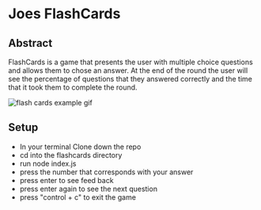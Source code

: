 # Joes FlashCards

## Abstract

FlashCards is a game that presents the user with multiple choice questions and allows them to chose an answer. At the end of the round the user will see the percentage of questions that they answered correctly and the time that it took them to complete the round. 

![flash cards example gif](https://media.giphy.com/media/1zkb1q58eTiTH6D7wc/giphy.gif)

## Setup

* In your terminal Clone down the repo
* cd into the flashcards directory
* run node index.js
* press the number that corresponds with your answer
* press enter to see feed back
* press enter again to see the next question
* press "control + c" to exit the game

